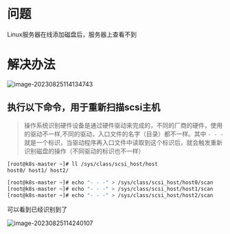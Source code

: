 # 问题

Linux服务器在线添加磁盘后，服务器上查看不到



# 解决办法

![image-20230825114134743](https://niuzhan-1306014148.cos.ap-beijing.myqcloud.com/Typora/image-20230825114134743.png)



## 执行以下命令，用于重新扫描scsi主机

>操作系统识别硬件设备是通过硬件驱动来完成的，不同的厂商的硬件，使用的驱动不一样,不同的驱动，入口文件的名字（目录）都不一样。其中 `- - -` 就是一个标识，当驱动程序再入口文件中读取到这个标识后，就会触发重新识别磁盘的操作（不同驱动的标识也不一样）

```bash
[root@k8s-master ~]# ll /sys/class/scsi_host/host
host0/ host1/ host2/

[root@k8s-master ~]# echo "- - -" > /sys/class/scsi_host/host0/scan
[root@k8s-master ~]# echo "- - -" > /sys/class/scsi_host/host1/scan
[root@k8s-master ~]# echo "- - -" > /sys/class/scsi_host/host2/scan
```

可以看到已经识别到了

![image-20230825114240107](https://niuzhan-1306014148.cos.ap-beijing.myqcloud.com/Typora/image-20230825114240107.png)